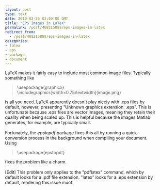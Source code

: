 ```yaml
---
layout: post
type: text
date: 2010-02-25 02:00:00 GMT
title: "EPS Images in LaTeX"
permalink: /post/408215888/eps-images-in-latex
redirect_from: 
  - /post/408215888/eps-images-in-latex
categories:
- latex
- eps
- package
- document
---
```

LaTeX makes it fairly easy to include most common image files. Typically something like
<blockquote>
\usepackage{graphicx}<br>
\includegraphics[width=0.75\textwidth]{image.png} 
</blockquote>
is all you need. LaTeX apparently doesn't play nicely with .eps files by default, however, presenting "Unknown graphics extension: .eps".  This is unfortunate because .eps files are vector images, meaning they retain their quality when being scaled up. This is helpful because the images Matlab generates, for example, are typically small.<br>
<br>
Fortunately, the <i>epstopdf</i> package fixes this all by running a quick conversion process in the background when compiling your document. Using 
<blockquote>
\usepackage{epstopdf}
</blockquote>
fixes the problem like a charm.<br>
<br>
[Edit] This problem only applies to the "pdflatex" command, which by default looks for a .pdf file extension. "latex" looks for a .eps extension by default, rendering this issue moot.